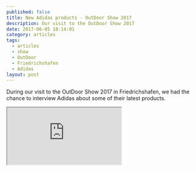 ```yaml
---
published: false
title: New Adidas products - OutDoor Show 2017
description: Our visit to the OutDoor Show 2017
date: 2017-06-05 18:14:01
category: articles
tags:
  - articles
  - show
  - OutDoor
  - Friedrichshafen
  - Adidas
layout: post
---
```

During our visit to the OutDoor Show 2017 in Friedrichshafen, we had the chance to interview Adidas about some of their latest products.

<div class="embed-responsive embed-responsive-16by9">
    <iframe class="embed-responsive-item" src="https://www.youtube.com/embed/SRuUvxdM5XA"></iframe>
</div>
